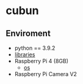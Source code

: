 # cubun

## Enviroment

- python == 3.9.2
- [libraries](requirements.txt)
- Raspberry Pi 4 (8GB) 
    - [os](os-release.txt)
- Raspberry Pi Camera V2                                                                 